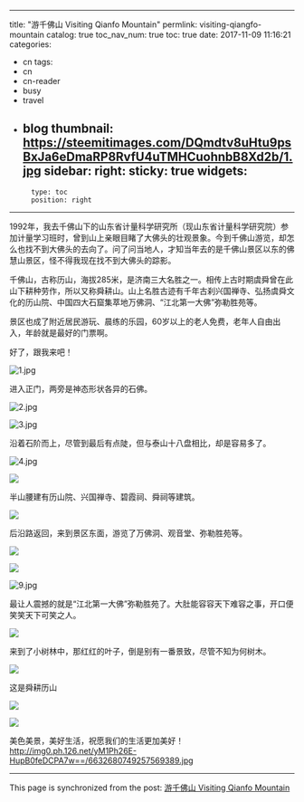 
---
title: "游千佛山   Visiting Qianfo Mountain"
permlink: visiting-qiangfo-mountain
catalog: true
toc_nav_num: true
toc: true
date: 2017-11-09 11:16:21
categories:
- cn
tags:
- cn
- cn-reader
- busy
- travel
- blog
thumbnail: https://steemitimages.com/DQmdtv8uHtu9psBxJa6eDmaRP8RvfU4uTMHCuohnbB8Xd2b/1.jpg
sidebar:
    right:
        sticky: true
widgets:
    -
        type: toc
        position: right
---


1992年，我去千佛山下的山东省计量科学研究所（现山东省计量科学研究院）参加计量学习班时，曾到山上亲眼目睹了大佛头的壮观景象。今到千佛山游览，却怎么也找不到大佛头的去向了。问了问当地人，才知当年去的是千佛山景区以东的佛慧山景区，怪不得我现在找不到大佛头的踪影。

千佛山，古称历山，海拔285米，是济南三大名胜之一。相传上古时期虞舜曾在此山下耕种劳作，所以又称舜耕山。山上名胜古迹有千年古刹兴国禅寺、弘扬虞舜文化的历山院、中国四大石窟集萃地万佛洞、“江北第一大佛”弥勒胜苑等。

景区也成了附近居民游玩、晨练的乐园，60岁以上的老人免费，老年人自由出入，年龄就是最好的门票啊。

好了，跟我来吧！

![1.jpg](https://steemitimages.com/DQmdtv8uHtu9psBxJa6eDmaRP8RvfU4uTMHCuohnbB8Xd2b/1.jpg)

进入正门，两旁是神态形状各异的石佛。

![2.jpg](https://steemitimages.com/DQmZYMMCsLMxYZaTXZJyN9yjH4tGxunmk6WxN5FjXqBabb4/2.jpg)

![3.jpg](https://steemitimages.com/DQmUtk8coAeQxoZq5PCmcFzj15HWwzbsoCLWbKTjAtF1ZN5/3.jpg)


沿着石阶而上，尽管到最后有点陡，但与泰山十八盘相比，却是容易多了。

![4.jpg](https://steemitimages.com/DQmWHPvkNWyUt5rPAEeYc2zi2E66Fxhkc7XixZx468TWXzJ/4.jpg)

![](http://img1.ph.126.net/iNzANoy4pb5CGGjOrvhT1Q==/6632324507492770552.jpg)



半山腰建有历山院、兴国禅寺、碧霞祠、舜祠等建筑。

![](http://img1.ph.126.net/a1WbpG3nWd_yaY-wPHE8Hg==/30962247457278814.jpg)



后沿路返回，来到景区东面，游览了万佛洞、观音堂、弥勒胜苑等。

![](http://img0.ph.126.net/HYRop5q8uBC7pt2pvxB_Ew==/6632668654629667149.jpg)

![](http://img2.ph.126.net/Qyy_IQeQFzaTUYDtKQ216w==/6632342099678814314.jpg)


![9.jpg](https://steemitimages.com/DQmatbSiMx1vJymBncyeBR6146b6ckkJvwGPBRMSRhTF2Nm/9.jpg)


最让人震撼的就是“江北第一大佛”弥勒胜苑了。大肚能容容天下难容之事，开口便笑笑天下可笑之人。

![](http://img2.ph.126.net/Rkkx_e12yC3lvN19NMcwOA==/6632324507492770535.jpg)


来到了小树林中，那红红的叶子，倒是别有一番景致，尽管不知为何树木。

![](http://img2.ph.126.net/JU_KMa8oIjgTcSS4gdOk5w==/6632269531911383954.jpg)


这是舜耕历山

![](http://img2.ph.126.net/URB97HhBJZr_Y7TLj2GYpw==/6632386080143898869.jpg)



![](http://img2.ph.126.net/V30uOaPneZXbsyBfElzbOQ==/6632339900655558806.jpg)


美色美景，美好生活，祝愿我们的生活更加美好！ 
http://img0.ph.126.net/yM1Ph26E-HupB0feDCPA7w==/6632680749257569389.jpg

- - -

This page is synchronized from the post: [游千佛山   Visiting Qianfo Mountain](https://steemit.com/@bring/visiting-qiangfo-mountain)
